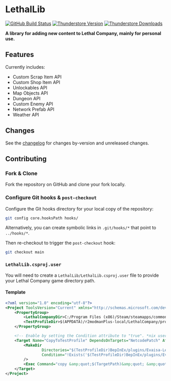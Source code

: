 # LethalLib  

[![GitHub Build Status](https://img.shields.io/github/actions/workflow/status/lordfirespeed/lethallib/build.yml?style=for-the-badge&logo=github)](https://github.com/Lordfirespeed/lethallib/actions/workflows/build.yml)
[![Thunderstore Version](https://img.shields.io/thunderstore/v/Evaisa/LethalLib?style=for-the-badge&logo=thunderstore&logoColor=white)](https://thunderstore.io/c/lethal-company/p/Evaisa/LethalLib/)
[![Thunderstore Downloads](https://img.shields.io/thunderstore/dt/Evaisa/LethalLib?style=for-the-badge&logo=thunderstore&logoColor=white)](https://thunderstore.io/c/lethal-company/p/Evaisa/LethalLib/)

**A library for adding new content to Lethal Company, mainly for personal use.**

## Features

Currently includes:   
- Custom Scrap Item API  
- Custom Shop Item API  
- Unlockables API  
- Map Objects API
- Dungeon API
- Custom Enemy API  
- Network Prefab API  
- Weather API  

## Changes

See the [changelog](https://github.com/EvaisaDev/LethalLib/blob/main/CHANGELOG.md) for changes by-version and unreleased changes.

## Contributing 

### Fork & Clone

Fork the repository on GitHub and clone your fork locally. 

### Configure Git hooks & `post-checkout`

Configure the Git hooks directory for your local copy of the repository:
```sh
git config core.hooksPath hooks/
```

Alternatively, you can create symbolic links in `.git/hooks/*` that point to `../hooks/*`.

Then re-checkout to trigger the `post-checkout` hook:
```sh
git checkout main
```

### `LethalLib.csproj.user`
You will need to create a `LethalLib/LethalLib.csproj.user` file to provide your Lethal Company game directory path.

#### Template
```xml
<?xml version="1.0" encoding="utf-8"?>
<Project ToolsVersion="Current" xmlns="http://schemas.microsoft.com/developer/msbuild/2003">
    <PropertyGroup>
        <LethalCompanyDir>C:/Program Files (x86)/Steam/steamapps/common/Lethal Company/</LethalCompanyDir>
        <TestProfileDir>$(APPDATA)/r2modmanPlus-local/LethalCompany/profiles/Test LethalLib/</TestProfileDir>
    </PropertyGroup>

    <!-- Enable by setting the Condition attribute to "true". *nix users should switch out `copy` for `cp`. -->
    <Target Name="CopyToTestProfile" DependsOnTargets="NetcodePatch" AfterTargets="PostBuildEvent" Condition="false">
        <MakeDir
                Directories="$(TestProfileDir)BepInEx/plugins/Evaisa-LethalLib/LethalLib"
                Condition="!Exists('$(TestProfileDir)BepInEx/plugins/Evaisa-LethalLib/LethalLib')"
        />
        <Exec Command="copy &amp;quot;$(TargetPath)&amp;quot; &amp;quot;$(TestProfileDir)BepInEx/plugins/Evaisa-LethalLib/LethalLib/&amp;quot;" />
    </Target>
</Project>
```